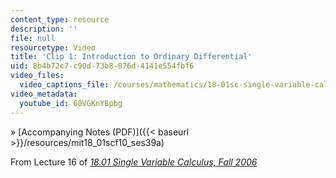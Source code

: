 ```yaml
---
content_type: resource
description: ''
file: null
resourcetype: Video
title: 'Clip 1: Introduction to Ordinary Differential'
uid: 8b4b72c7-c90d-73b8-876d-4141e554fbf6
video_files:
  video_captions_file: /courses/mathematics/18-01sc-single-variable-calculus-fall-2010/unit-2-applications-of-differentiation/part-c-mean-value-theorem-antiderivatives-and-differential-equations/session-39-introduction-to-differential-equations/clip-1-introduction-to-ordinary-differential/60VGKnYBpbg.vtt
video_metadata:
  youtube_id: 60VGKnYBpbg
---
```


» [Accompanying Notes (PDF)]({{< baseurl >}}/resources/mit18_01scf10_ses39a)

From Lecture 16 of [_18.01 Single Variable Calculus, Fall 2006_](/courses/18-01-single-variable-calculus-fall-2006/pages/video-lectures)